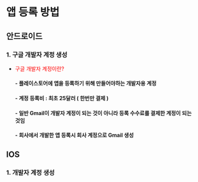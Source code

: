 # 앱 등록 방법
## 안드로이드
### 1. 구글 개발자 계정 생성
  - <span style="color:red">구글 개발자 계정이란?</span>
    #### - 플레이스토어에 앱을 등록하기 위해 만들어야하는 개발자용 계정
    #### - 계정 등록비 : 최초 25달러 ( 한번만 결제 )
    #### - 일반 Gmail이 개발자 계정이 되는 것이 아니라 등록 수수료를 결제한 계정이 되는 것임
    #### - 회사에서 개발한 앱 등록시 회사 계정으로 Gmail 생성 
 

## IOS
### 1. 개발자 계정 생성
